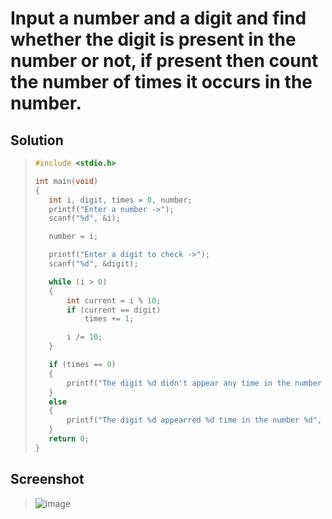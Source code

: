 # Input a number and a digit and find whether the digit is present in the number or not, if  present then count the number of times it occurs in the number.

## Solution
>```c
>#include <stdio.h>
>
>int main(void)
>{
>    int i, digit, times = 0, number;
>    printf("Enter a number ->");
>    scanf("%d", &i);
>
>    number = i;
>
>    printf("Enter a digit to check ->");
>    scanf("%d", &digit);
>
>    while (i > 0)
>    {
>        int current = i % 10;
>        if (current == digit)
>            times += 1;
>
>        i /= 10;
>    }
>
>    if (times == 0)
>    {
>        printf("The digit %d didn't appear any time in the number %d", digit, number);
>    }
>    else
>    {
>        printf("The digit %d appearred %d time in the number %d", digit, times, number);
>    }
>    return 0;
>}
>```
## Screenshot
>![image](https://user-images.githubusercontent.com/96988507/151670060-8a7bfd17-9756-457e-beee-9957225564a0.png)
